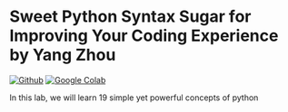 # Sweet Python Syntax Sugar for Improving Your Coding Experience by Yang Zhou

[![Github](https://img.shields.io/badge/GitHub-100000?style=for-the-badge&logo=github&logoColor=white)](https://github.com/sparsh-ai/recohut/tree/main/01-foundations/language/python/19-sweet-syntax.ipynb) [![Google Colab](https://img.shields.io/static/v1?style=for-the-badge&message=Google+Colab&color=222222&logo=Google+Colab&logoColor=F9AB00&label=)](https://colab.research.google.com/github/sparsh-ai/recohut/blob/main/tree/main/01-foundations/language/python/19-sweet-syntax.ipynb)

In this lab, we will learn 19 simple yet powerful concepts of python
